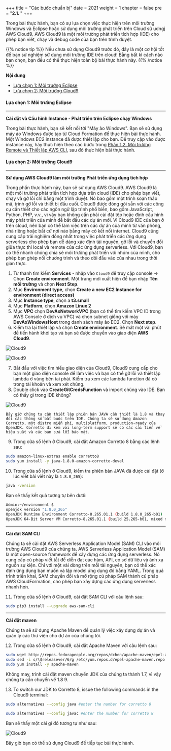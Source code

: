 +++
title = "Các bước chuẩn bị"
date = 2021
weight = 1
chapter = false
pre = "<b>2.1. </b>"
+++

Trong bài thực hành, bạn có sự lựa chọn việc thực hiện trên môi trường Windows và Eclipse hoặc sử dụng môi trường phát triển trên Cloud sử udngj AWS Cloud9. AWS Cloud9 là một môi trường phát triển tích hợp (IDE) cho phép bạn viết, chạy và debug code của bạn trên trình duyệt.

{{% notice tip %}}
Nếu chưa sử dụng Cloud9 trước đó, đây là một cơ hội tốt để bạn sử nghiệm sử dụng môi trường IDE trên cloud! Bằng bất kì cách nào bạn chọn, bạn đều có thể thực hiện toàn bộ bài thực hành này.
{{% /notice %}}

**Nội dung**
- [Lựa chọn 1: Môi trường Eclipse](#lựa-chọn-1-môi-trường-eclipse)
- [Lựa chọn 2: Môi trường Cloud9](#lựa-chọn-2-môi-trường-cloud9)

#### Lựa chọn 1: Môi trường Eclipse

---
**Cài đặt và Cấu hình Instance - Phát triển trên Eclipse chạy Windows**

Trong bài thực hành, bạn sẽ kết nối tới "Máy ảo Windows". Bạn sẽ sử dụng máy ảo Windows được tạo từ Cloud Formation để thực hiện bài thực hành.
Một Windows EC2 instance đã được thiết lập cho bạn. Để truy cập vào được instance này, hãy thực hiện theo các bước trong [Phần 1.2. Môi trường Remote và Thiết lập AWS CLI](../../1-prerequisites/2-remote-env-config-cli/), sau đó thực hiện bài thực hành.

#### Lựa chọn 2: Môi trường Cloud9

---
**Sử dụng AWS Cloud9 làm môi trường Phát triển ứng dụng tích hợp**

Trong phần thực hành này, bạn sẽ sử dụng AWS Cloud9. AWS Cloud9 là một môi trường phát triển tích hợp dựa trên cloud (IDE) cho phép bạn viết, chạy và gỡ lỗi chỉ bằng một trình duyệt. Nó bao gồm một trình soạn thảo mã, trình gỡ lỗi và thiết bị đầu cuối. Cloud9 được đóng gói sẵn với các công cụ cần thiết cho các ngôn ngữ lập trình phổ biến, bao gồm JavaScript, Python, PHP, v.v., vì vậy bạn không cần phải cài đặt tệp hoặc định cấu hình máy phát triển của mình để bắt đầu các dự án mới. Vì Cloud9 IDE của bạn ở trên cloud, nên bạn có thể làm việc trên các dự án của mình từ văn phòng, nhà riêng hoặc bất cứ nơi nào bằng máy có kết nối internet. Cloud9 cũng cung cấp trải nghiệm đồng nhất trong việc phát triển các ứng dụng serverless cho phép bạn dễ dàng xác định tài nguyên, gỡ lỗi và chuyển đổi giữa thực thi local và remote của các ứng dụng serverless. Với Cloud9, bạn có thể nhanh chóng chia sẻ môi trường phát triển với nhóm của mình, cho phép bạn ghép nối chương trình và theo dõi đầu vào của nhau trong thời gian thực.

1. Từ thanh tìm kiếm **Services** - nhập vào ```Cloud9``` để truy cập console -> Chọn **Create environment**. Một trang mới xuất hiện để bạn nhập **Tên môi trường** và chọn **Next Step**.
2. Mục **Environment type**, chọn **Create a new EC2 Instance for environment (direct access)**
3. Mục **Instance type**, chọn a **t3.small**
4. Mục **Platform**, chọn **Amazon Linux 2**
5. Mục **VPC** chọn **DevAxNetworkVPC** (bạn có thể tìm kiếm VPC ID trong AWS Console ở dịch vụ VPC) và chọn subnet giống với máy **DevAxWindowsHost** trong danh sách máy ảo EC2. Chọn **Next step**.
6. Kiểm tra lại thiết lập và chọn **Create environment**. Sẽ mất một vài phút để tiến hành khởi tạo và bạn sẽ được chuyển vào giao diện **AWS Cloud9**.

![Cloud9](/images/2/0.png?width=90pc)

![Cloud9](/images/2/1.png?width=90pc)

7. Bắt đầu với việc tìm hiểu giao diện của Cloud9, Cloud9 cung cấp cho bạn một giao diện console để làm việc và bạn có thể gỡ lỗi và thiết lập lambda ở vùng bên tai phải. Kiểm tra xem các lambda function đã có trong tài khoản và xem xét chúng. 
8. Double click vào **CreateGitCredsFunction** và import chúng vào IDE. Bạn có thấy gì trong IDE không?

![Cloud9](/images/2/2.png?width=90pc)

    Bây giờ chúng ta cần thiết lập phiên bản JAVA cần thiết là 1.8 và thay đổi các thông số bắt buộc trên IDE. Chúng ta sẽ sử dụng Amazon Corretto, một distro miễn phí, multiplatform, production-ready của OpenJDK. Corretto đi kèm với long-term support sẽ có các cải tiến về hiệu suất và các bản sửa lỗi bảo mật.

9. Trong cửa sổ lệnh ở Cloud9, cài đặt Amazon Corretto 8 bằng các lệnh sau:
```bash
sudo amazon-linux-extras enable corretto8
sudo yum install -y java-1.8.0-amazon-corretto-devel
```

10. Trong cửa sổ lệnh ở Cloud9, kiểm tra phiên bản JAVA đã được cài đặt (ở lúc viết bài viết này là `1.8.0_265`):
```bash
java -version
```

Bạn sẽ thấy kết quả tương tự bên dưới:

```bash
Admin:~/environment $ 
openjdk version "1.8.0_265"
OpenJDK Runtime Environment Corretto-8.265.01.1 (build 1.8.0_265-b01)
OpenJDK 64-Bit Server VM Corretto-8.265.01.1 (build 25.265-b01, mixed mode)
```

---
**Cài đặt SAM CLI**

Chúng ta sẽ cài đặt AWS Serverless Application Model (SAM) CLI vào môi trường AWS Cloud9 của chúng ta. AWS Serverless Application Model (SAM) là một open-source framework để xây dựng các ứng dụng serverless. Nó cung cấp cú pháp viết tắt để diễn đạt các hàm, API, cơ sở dữ liệu và ánh xạ nguồn sự kiện. Chỉ với một vài dòng trên mỗi tài nguyên, bạn có thể xác định ứng dụng bạn muốn và lập model ứng dụng đó bằng YAML. Trong quá trình triển khai, SAM chuyển đổi và mở rộng cú pháp SAM thành cú pháp AWS CloudFormation, cho phép bạn xây dựng các ứng dụng serverless nhanh hơn.

11. Trong cửa sổ lệnh ở Cloud9, cài đặt SAM CLI với câu lệnh sau: 
```bash
sudo pip3 install --upgrade aws-sam-cli
```

---
**Cài đặt maven**

Chúng ta sẽ sử dụng Apache Maven để quản lý việc xây dựng dự án và quản lý các thư viện cho dự án của chúng tôi.

12.  Trong cửa sổ lệnh ở Cloud9, cài đặt Apache Maven với câu lệnh sau: 
```bash
sudo wget http://repos.fedorapeople.org/repos/dchen/apache-maven/epel-apache-maven.repo -O /etc/yum.repos.d/epel-apache-maven.repo
sudo sed -i s/\$releasever/6/g /etc/yum.repos.d/epel-apache-maven.repo
sudo yum install -y apache-maven
```

Không may, trình cài đặt maven chuyển JDK của chúng ta thành 1.7, vì vậy chúng ta cần chuyển về 1.8 9.

13. To switch our JDK to Corretto 8, issue the following commands in the Cloud9 terminal:
```bash
sudo alternatives --config java #enter the number for corretto 8
```

```bash
sudo alternatives --config javac #enter the number for corretto 8
```

Bạn sẽ thấy một cái gì đó tương tự như sau:

![Cloud9](/images/2/3.png?width=90pc)

Bây giờ bạn có thể sử dụng Cloud9 để tiếp tục bài thực hành.